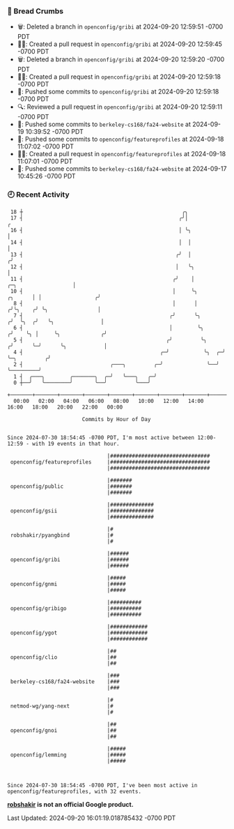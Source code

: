 ### 🍞 Bread Crumbs

 * 🗑: Deleted a branch in `openconfig/gribi` at 2024-09-20 12:59:51 -0700 PDT
 * ✍🏼: Created a pull request in `openconfig/gribi` at 2024-09-20 12:59:45 -0700 PDT
 * 🗑: Deleted a branch in `openconfig/gribi` at 2024-09-20 12:59:20 -0700 PDT
 * ✍🏼: Created a pull request in `openconfig/gribi` at 2024-09-20 12:59:18 -0700 PDT
 * 🚢: Pushed some commits to `openconfig/gribi` at 2024-09-20 12:59:18 -0700 PDT
 * 🔍: Reviewed a pull request in  `openconfig/gribi` at 2024-09-20 12:59:11 -0700 PDT
 * 🚢: Pushed some commits to `berkeley-cs168/fa24-website` at 2024-09-19 10:39:52 -0700 PDT
 * 🚢: Pushed some commits to `openconfig/featureprofiles` at 2024-09-18 11:07:02 -0700 PDT
 * ✍🏼: Created a pull request in `openconfig/featureprofiles` at 2024-09-18 11:07:01 -0700 PDT
 * 🚢: Pushed some commits to `berkeley-cs168/fa24-website` at 2024-09-17 10:45:26 -0700 PDT

### 🕘 Recent Activity
```
 18 ┼                                                   ╭╮
 17 ┤                                                  ╭╯│                                             ╭
 16 ┤                                                  │ ╰╮                                            │
 14 ┤                                                  │  │                                            │
 13 ┤                                                 ╭╯  │                                           ╭╯
 12 ┤                                                 │   ╰╮                                          │
 11 ┤                                                ╭╯    │                     ╭─╮                  │
 10 ┤                                                │     ╰╮            ╭╮      │ │                 ╭╯
  8 ┤                                                │      │           ╭╯╰╮    ╭╯ ╰╮                │
  7 ┤                                               ╭╯      ╰╮         ╭╯  ╰╮  ╭╯   ╰╮               │
  6 ┤                                               │        ╰╮       ╭╯    ╰╮ │     ╰╮             ╭╯
  5 ┤                                              ╭╯         ╰╮     ╭╯      ╰─╯      ╰╮            │
  4 ┤                                            ╭─╯           ╰╮  ╭─╯                 ╰─╮         ╭╯
  2 ┤                            ╭───╮         ╭─╯              ╰──╯                     ╰─────────╯
  1 ┤  ╭───╮        ╭───────╮  ╭─╯   ╰───╮   ╭─╯
  0 ┼──╯   ╰────────╯       ╰──╯         ╰───╯
    +───────+───────+───────+───────+───────+───────+───────+───────+───────+───────+───────+───────+────
  00:00   02:00   04:00   06:00   08:00   10:00   12:00   14:00   16:00   18:00   20:00   22:00   00:00   

						Commits by Hour of Day


Since 2024-07-30 18:54:45 -0700 PDT, I'm most active between 12:00-12:59 - with 19 events in that hour.

```



```
                                |################################
 openconfig/featureprofiles     |################################
                                |################################

                                |#######
 openconfig/public              |#######
                                |#######

                                |##############
 openconfig/gsii                |##############
                                |##############

                                |#
 robshakir/pyangbind            |#
                                |#

                                |######
 openconfig/gribi               |######
                                |######

                                |#####
 openconfig/gnmi                |#####
                                |#####

                                |##########
 openconfig/gribigo             |##########
                                |##########

                                |############
 openconfig/ygot                |############
                                |############

                                |##
 openconfig/clio                |##
                                |##

                                |###
 berkeley-cs168/fa24-website    |###
                                |###

                                |#
 netmod-wg/yang-next            |#
                                |#

                                |##
 openconfig/gnoi                |##
                                |##

                                |#####
 openconfig/lemming             |#####
                                |#####



Since 2024-07-30 18:54:45 -0700 PDT, I've been most active in openconfig/featureprofiles, with 32 events.

```
**[robshakir](mailto:robjs@google.com) is not an official Google product.**  


Last Updated: 2024-09-20 16:01:19.018785432 -0700 PDT
